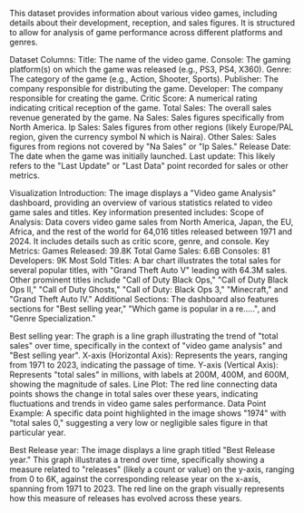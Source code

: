 This dataset provides information about various video games, including details about their development, reception, and sales figures. It is structured to allow for analysis of game performance across different platforms and genres.

Dataset Columns:
Title: The name of the video game.
Console: The gaming platform(s) on which the game was released (e.g., PS3, PS4, X360).
Genre: The category of the game (e.g., Action, Shooter, Sports).
Publisher: The company responsible for distributing the game.
Developer: The company responsible for creating the game.
Critic Score: A numerical rating indicating critical reception of the game.
Total Sales: The overall sales revenue generated by the game.
Na Sales: Sales figures specifically from North America.
Ip Sales: Sales figures from other regions (likely Europe/PAL region, given the currency symbol N which is Naira).
Other Sales: Sales figures from regions not covered by "Na Sales" or "Ip Sales."
Release Date: The date when the game was initially launched.
Last update: This likely refers to the "Last Update" or "Last Data" point recorded for sales or other metrics.

Visualization
Introduction: 
The image displays a "Video game Analysis" dashboard, providing an overview of various statistics related to video game sales and titles.
Key information presented includes:
Scope of Analysis: Data covers video game sales from North America, Japan, the EU, Africa, and the rest of the world for 64,016 titles released between 1971 and 2024. It includes details such as critic score, genre, and console.
Key Metrics:
Games Released: 39.8K
Total Game Sales: 6.6B
Consoles: 81
Developers: 9K
Most Sold Titles: A bar chart illustrates the total sales for several popular titles, with "Grand Theft Auto V" leading with 64.3M sales. Other prominent titles include "Call of Duty Black Ops," "Call of Duty Black Ops II," "Call of Duty Ghosts," "Call of Duty: Black Ops 3," "Minecraft," and "Grand Theft Auto IV."
Additional Sections: The dashboard also features sections for "Best selling year," "Which game is popular in a re.....", and "Genre Specialization."

Best selling year:
The graph is a line graph illustrating the trend of "total sales" over time, specifically in the context of "video game analysis" and "Best selling year". 
X-axis (Horizontal Axis): Represents the years, ranging from 1971 to 2023, indicating the passage of time.
Y-axis (Vertical Axis): Represents "total sales" in millions, with labels at 200M, 400M, and 600M, showing the magnitude of sales.
Line Plot: The red line connecting data points shows the change in total sales over these years, indicating fluctuations and trends in video game sales performance.
Data Point Example: A specific data point highlighted in the image shows "1974" with "total sales 0," suggesting a very low or negligible sales figure in that particular year.

Best Release year:
The image displays a line graph titled "Best Release year." This graph illustrates a trend over time, specifically showing a measure related to "releases" (likely a count or value) on the y-axis, ranging from 0 to 6K, against the corresponding release year on the x-axis, spanning from 1971 to 2023. The red line on the graph visually represents how this measure of releases has evolved across these years. 